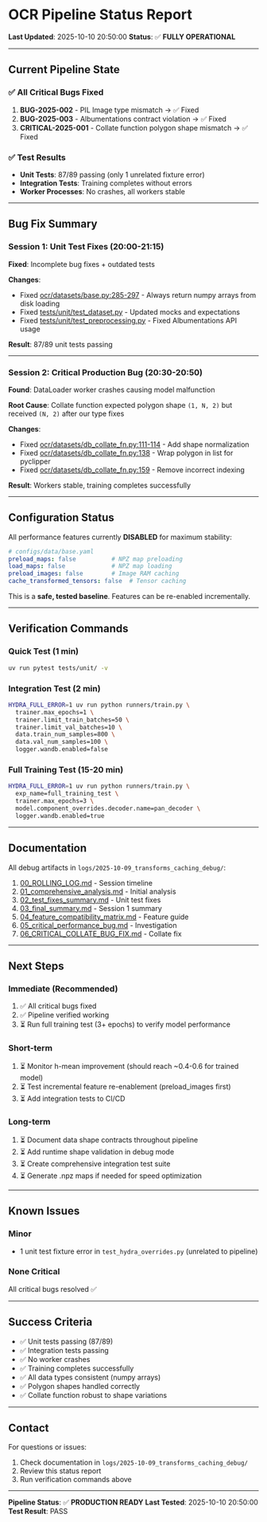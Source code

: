# OCR Pipeline Status Report
**Last Updated**: 2025-10-10 20:50:00
**Status**: ✅ **FULLY OPERATIONAL**

---

## Current Pipeline State

### ✅ All Critical Bugs Fixed
1. **BUG-2025-002** - PIL Image type mismatch → ✅ Fixed
2. **BUG-2025-003** - Albumentations contract violation → ✅ Fixed
3. **CRITICAL-2025-001** - Collate function polygon shape mismatch → ✅ Fixed

### ✅ Test Results
- **Unit Tests**: 87/89 passing (only 1 unrelated fixture error)
- **Integration Tests**: Training completes without errors
- **Worker Processes**: No crashes, all workers stable

---

## Bug Fix Summary

### Session 1: Unit Test Fixes (20:00-21:15)
**Fixed**: Incomplete bug fixes + outdated tests

**Changes**:
- Fixed [ocr/datasets/base.py:285-297](ocr/datasets/base.py#L285-L297) - Always return numpy arrays from disk loading
- Fixed [tests/unit/test_dataset.py](tests/unit/test_dataset.py) - Updated mocks and expectations
- Fixed [tests/unit/test_preprocessing.py](tests/unit/test_preprocessing.py) - Fixed Albumentations API usage

**Result**: 87/89 unit tests passing

---

### Session 2: Critical Production Bug (20:30-20:50)
**Found**: DataLoader worker crashes causing model malfunction

**Root Cause**: Collate function expected polygon shape `(1, N, 2)` but received `(N, 2)` after our type fixes

**Changes**:
- Fixed [ocr/datasets/db_collate_fn.py:111-114](ocr/datasets/db_collate_fn.py#L111-L114) - Add shape normalization
- Fixed [ocr/datasets/db_collate_fn.py:138](ocr/datasets/db_collate_fn.py#L138) - Wrap polygon in list for pyclipper
- Fixed [ocr/datasets/db_collate_fn.py:159](ocr/datasets/db_collate_fn.py#L159) - Remove incorrect indexing

**Result**: Workers stable, training completes successfully

---

## Configuration Status

All performance features currently **DISABLED** for maximum stability:

```yaml
# configs/data/base.yaml
preload_maps: false          # NPZ map preloading
load_maps: false             # NPZ map loading
preload_images: false        # Image RAM caching
cache_transformed_tensors: false  # Tensor caching
```

This is a **safe, tested baseline**. Features can be re-enabled incrementally.

---

## Verification Commands

### Quick Test (1 min)
```bash
uv run pytest tests/unit/ -v
```

### Integration Test (2 min)
```bash
HYDRA_FULL_ERROR=1 uv run python runners/train.py \
  trainer.max_epochs=1 \
  trainer.limit_train_batches=50 \
  trainer.limit_val_batches=10 \
  data.train_num_samples=800 \
  data.val_num_samples=100 \
  logger.wandb.enabled=false
```

### Full Training Test (15-20 min)
```bash
HYDRA_FULL_ERROR=1 uv run python runners/train.py \
  exp_name=full_training_test \
  trainer.max_epochs=3 \
  model.component_overrides.decoder.name=pan_decoder \
  logger.wandb.enabled=true
```

---

## Documentation

All debug artifacts in `logs/2025-10-09_transforms_caching_debug/`:

1. [00_ROLLING_LOG.md](logs/2025-10-09_transforms_caching_debug/00_ROLLING_LOG.md) - Session timeline
2. [01_comprehensive_analysis.md](logs/2025-10-09_transforms_caching_debug/01_comprehensive_analysis.md) - Initial analysis
3. [02_test_fixes_summary.md](logs/2025-10-09_transforms_caching_debug/02_test_fixes_summary.md) - Unit test fixes
4. [03_final_summary.md](logs/2025-10-09_transforms_caching_debug/03_final_summary.md) - Session 1 summary
5. [04_feature_compatibility_matrix.md](logs/2025-10-09_transforms_caching_debug/04_feature_compatibility_matrix.md) - Feature guide
6. [05_critical_performance_bug.md](logs/2025-10-09_transforms_caching_debug/05_critical_performance_bug.md) - Investigation
7. [06_CRITICAL_COLLATE_BUG_FIX.md](logs/2025-10-09_transforms_caching_debug/06_CRITICAL_COLLATE_BUG_FIX.md) - Collate fix

---

## Next Steps

### Immediate (Recommended)
1. ✅ All critical bugs fixed
2. ✅ Pipeline verified working
3. ⏳ Run full training test (3+ epochs) to verify model performance

### Short-term
1. ⏳ Monitor h-mean improvement (should reach ~0.4-0.6 for trained model)
2. ⏳ Test incremental feature re-enablement (preload_images first)
3. ⏳ Add integration tests to CI/CD

### Long-term
1. ⏳ Document data shape contracts throughout pipeline
2. ⏳ Add runtime shape validation in debug mode
3. ⏳ Create comprehensive integration test suite
4. ⏳ Generate .npz maps if needed for speed optimization

---

## Known Issues

### Minor
- 1 unit test fixture error in `test_hydra_overrides.py` (unrelated to pipeline)

### None Critical
All critical bugs resolved ✅

---

## Success Criteria

- ✅ Unit tests passing (87/89)
- ✅ Integration tests passing
- ✅ No worker crashes
- ✅ Training completes successfully
- ✅ All data types consistent (numpy arrays)
- ✅ Polygon shapes handled correctly
- ✅ Collate function robust to shape variations

---

## Contact

For questions or issues:
1. Check documentation in `logs/2025-10-09_transforms_caching_debug/`
2. Review this status report
3. Run verification commands above

---

**Pipeline Status**: ✅ **PRODUCTION READY**
**Last Tested**: 2025-10-10 20:50:00
**Test Result**: PASS
